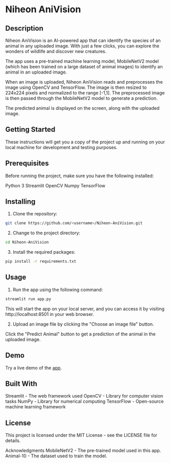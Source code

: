 # Niheon AniVision

## Description
Niheon AniVision is an AI-powered app that can identify the species of an animal in any uploaded image. With just a few clicks, you can explore the wonders of wildlife and discover new creatures.

The app uses a pre-trained machine learning model, MobileNetV2 model (which has been trained on a large dataset of animal images) to identify an animal in an uploaded image.

When an image is uploaded, Niheon AniVision reads and preprocesses the image using OpenCV and TensorFlow. The image is then resized to 224x224 pixels and normalized to the range [-1,1]. The preprocessed image is then passed through the MobileNetV2 model to generate a prediction.

The predicted animal is displayed on the screen, along with the uploaded image.
## Getting Started
These instructions will get you a copy of the project up and running on your local machine for development and testing purposes.

## Prerequisites
Before running the project, make sure you have the following installed:

Python 3
Streamlit
OpenCV
Numpy
TensorFlow

## Installing

1. Clone the repository:

```bash
git clone https://github.com/<username>/Niheon-AniVision.git
```

2. Change to the project directory:

```bash
cd Niheon-AniVision
```

3. Install the required packages:

```bash
pip install -r requirements.txt
```
## Usage

1. Run the app using the following command:

```bash
streamlit run app.py
```
This will start the app on your local server, and you can access it by visiting http://localhost:8501 in your web browser.

2. Upload an image file by clicking the "Choose an image file" button.

Click the "Predict Animal" button to get a prediction of the animal in the uploaded image.

## Demo
Try a live demo of the [app](https://niheon-niheon-anivision-app-hzgh85.streamlit.app/).

## Built With
Streamlit - The web framework used
OpenCV - Library for computer vision tasks
NumPy - Library for numerical computing
TensorFlow - Open-source machine learning framework

## License
This project is licensed under the MIT License - see the LICENSE file for details.

Acknowledgments
MobileNetV2 - The pre-trained model used in this app.
Animal-10 - The dataset used to train the model.